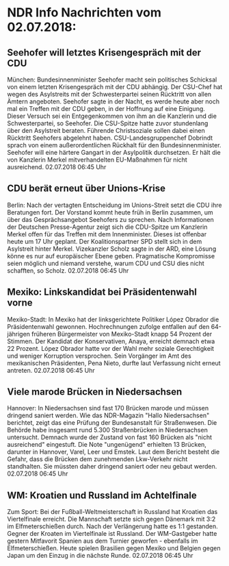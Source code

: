 # NDR Info Nachrichten vom 02.07.2018:


## Seehofer will letztes Krisengespräch mit der CDU
München:	Bundesinnenminister Seehofer macht sein politisches Schicksal von einem letzten Krisengespräch mit der CDU abhängig. Der CSU-Chef hat wegen des Asylstreits mit der Schwesterpartei seinen Rücktritt von allen Ämtern angeboten. Seehofer sagte in der Nacht, es werde heute aber noch mal ein Treffen mit der CDU geben, in der Hoffnung auf eine Einigung. Dieser Versuch sei ein Entgegenkommen von ihm an die Kanzlerin und die Schwesterpartei, so Seehofer. Die CSU-Spitze hatte zuvor stundenlang über den Asylstreit beraten. Führende Christsoziale sollen dabei einen Rücktritt Seehofers abgelehnt haben. CSU-Landesgruppenchef Dobrindt sprach von einem außerordentlichen Rückhalt für den Bundesinnenminister. Seehofer will eine härtere Gangart in der Asylpolitik durchsetzen. Er hält die von Kanzlerin Merkel mitverhandelten EU-Maßnahmen für nicht ausreichend. 02.07.2018 06:45 Uhr 

## CDU berät erneut über Unions-Krise
Berlin: Nach der vertagten Entscheidung im Unions-Streit setzt die CDU ihre Beratungen fort. Der Vorstand kommt heute früh in Berlin zusammen, um über das Gesprächsangebot Seehofers zu sprechen. Nach Informationen der Deutschen Presse-Agentur zeigt sich die CDU-Spitze um Kanzlerin Merkel offen für das Treffen mit dem Innenminister. Dieses ist offenbar heute um 17 Uhr geplant. Der Koalitionspartner SPD stellt sich in dem Asylstreit hinter Merkel. Vizekanzler Scholz sagte in der ARD, eine Lösung könne es nur auf europäischer Ebene geben. Pragmatische Kompromisse seien möglich und niemand verstehe, warum CDU und CSU dies nicht schafften, so Scholz. 02.07.2018 06:45 Uhr 

## Mexiko: Linkskandidat bei Präsidentenwahl vorne
Mexiko-Stadt: In Mexiko hat der linksgerichtete Politiker López Obrador die Präsidentenwahl gewonnen. Hochrechnungen zufolge entfallen auf den 64-jährigen früheren Bürgermeister von Mexiko-Stadt knapp 54 Prozent der Stimmen. Der Kandidat der Konservativen, Anaya, erreicht demnach etwa 22 Prozent. López Obrador hatte vor der Wahl mehr soziale Gerechtigkeit und weniger Korruption versprochen. Sein Vorgänger im Amt des mexikanischen Präsidenten, Pena Nieto, durfte laut Verfassung nicht erneut antreten. 02.07.2018 06:45 Uhr 

## Viele marode Brücken in Niedersachsen
Hannover: In Niedersachsen sind fast 170 Brücken marode und müssen dringend saniert werden. Wie das NDR-Magazin "Hallo Niedersachsen" berichtet, zeigt das eine Prüfung der Bundesanstalt für Straßenwesen. Die Behörde habe insgesamt rund 5.300 Straßenbrücken in Niedersachsen untersucht. Demnach wurde der Zustand von fast 160 Brücken als "nicht ausreichend" eingestuft. Die Note "ungenügend" erhielten 13 Brücken, darunter in Hannover, Varel, Leer und Emstek. Laut dem Bericht besteht die Gefahr, dass die Brücken dem zunehmenden Lkw-Verkehr nicht standhalten. Sie müssten daher dringend saniert oder neu gebaut werden. 02.07.2018 06:45 Uhr 

## WM: Kroatien und Russland im Achtelfinale
Zum Sport: Bei der Fußball-Weltmeisterschaft in Russland hat Kroatien das Viertelfinale erreicht. Die Mannschaft setzte sich gegen Dänemark mit 3:2 im Elfmeterschießen durch. Nach der Verlängerung hatte es 1:1 gestanden. Gegner der Kroaten im Viertelfinale ist Russland. Der WM-Gastgeber hatte gestern Mitfavorit Spanien aus dem Turnier geworfen - ebenfalls im Elfmeterschießen. Heute spielen Brasilien gegen Mexiko und Belgien gegen Japan um den Einzug in die nächste Runde. 02.07.2018 06:45 Uhr 
